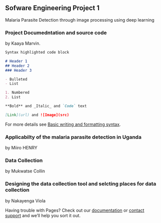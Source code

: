 ## Sofware Engineering Project 1 

Malaria Parasite Detection through image processing using deep learning

### Project Documedntation and source code

by Kaaya Marvin.

```markdown
Syntax highlighted code block

# Header 1
## Header 2
### Header 3

- Bulleted
- List

1. Numbered
2. List

**Bold** and _Italic_ and `Code` text

[Link](url) and ![Image](src)
```

For more details see [Basic writing and formatting syntax](https://docs.github.com/en/github/writing-on-github/getting-started-with-writing-and-formatting-on-github/basic-writing-and-formatting-syntax).

### Applicabilty of the malaria parasite detection in Uganda

by Miiro HENRY

### Data Collection

by Mukwatse Collin

### Designing the data collection tool and selcting places for data collection

by Nakayenga Viola

Having trouble with Pages? Check out our [documentation](https://docs.github.com/categories/github-pages-basics/) or [contact support](https://support.github.com/contact) and we’ll help you sort it out.
